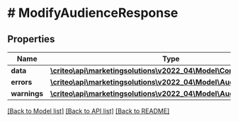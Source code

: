 # # ModifyAudienceResponse

## Properties

Name | Type | Description | Notes
------------ | ------------- | ------------- | -------------
**data** | [**\criteo\api\marketingsolutions\v2022_04\Model\ContactlistOperation**](ContactlistOperation.md) |  |
**errors** | [**\criteo\api\marketingsolutions\v2022_04\Model\AudienceError[]**](AudienceError.md) |  |
**warnings** | [**\criteo\api\marketingsolutions\v2022_04\Model\AudienceWarning[]**](AudienceWarning.md) |  |

[[Back to Model list]](../../README.md#models) [[Back to API list]](../../README.md#endpoints) [[Back to README]](../../README.md)
